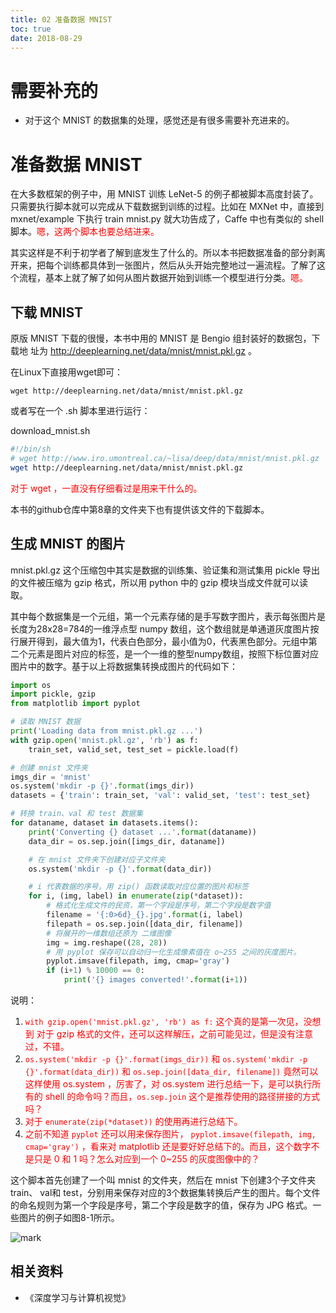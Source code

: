 ```yaml
---
title: 02 准备数据 MNIST
toc: true
date: 2018-08-29
---
```

# 需要补充的

- 对于这个 MNIST 的数据集的处理，感觉还是有很多需要补充进来的。



# 准备数据 MNIST

在大多数框架的例子中，用 MNIST 训练 LeNet-5 的例子都被脚本高度封装了。只需要执行脚本就可以完成从下载数据到训练的过程。比如在 MXNet 中，直接到 mxnet/example 下执行 train mnist.py 就大功告成了，Caffe 中也有类似的 shell 脚本。<span style="color:red;">嗯，这两个脚本也要总结进来。</span>

其实这样是不利于初学者了解到底发生了什么的。所以本书把数据准备的部分剥离开来，把每个训练都具体到一张图片，然后从头开始完整地过一遍流程。了解了这个流程，基本上就了解了如何从图片数据开始到训练一个模型进行分类。<span style="color:red;">嗯。</span>

## 下载 MNIST

原版 MNIST 下载的很慢，本书中用的 MNIST 是 Bengio 组封装好的数据包，下载地 址为 http://deeplearning.net/data/mnist/mnist.pkl.gz 。

在Linux下直接用wget即可：

```
wget http://deeplearning.net/data/mnist/mnist.pkl.gz
```

或者写在一个 .sh 脚本里进行运行：

download_mnist.sh

```sh
#!/bin/sh
# wget http://www.iro.umontreal.ca/~lisa/deep/data/mnist/mnist.pkl.gz
wget http://deeplearning.net/data/mnist/mnist.pkl.gz
```

<span style="color:red;">对于 wget ，一直没有仔细看过是用来干什么的。</span>

本书的github仓库中第8章的文件夹下也有提供该文件的下载脚本。

## 生成 MNIST 的图片

mnist.pkl.gz 这个压缩包中其实是数据的训练集、验证集和测试集用 pickle 导出的文件被压缩为 gzip 格式，所以用 python 中的 gzip 模块当成文件就可以读取。

其中每个数据集是一个元组，第一个元素存储的是手写数字图片，表示每张图片是长度为28x28=784的一维浮点型 numpy 数组，这个数组就是单通道灰度图片按行展开得到，最大值为1，代表白色部分，最小值为0，代表黑色部分。元组中第二个元素是图片对应的标签，是一个一维的整型numpy数组，按照下标位置对应图片中的数字。基于以上将数据集转换成图片的代码如下：


```python
import os
import pickle, gzip
from matplotlib import pyplot

# 读取 MNIST 数据
print('Loading data from mnist.pkl.gz ...')
with gzip.open('mnist.pkl.gz', 'rb') as f:
    train_set, valid_set, test_set = pickle.load(f)

# 创建 mnist 文件夹
imgs_dir = 'mnist'
os.system('mkdir -p {}'.format(imgs_dir))
datasets = {'train': train_set, 'val': valid_set, 'test': test_set}

# 转换 train、val 和 test 数据集
for dataname, dataset in datasets.items():
    print('Converting {} dataset ...'.format(dataname))
    data_dir = os.sep.join([imgs_dir, dataname])

    # 在 mnist 文件夹下创建对应子文件夹
    os.system('mkdir -p {}'.format(data_dir))

    # i 代表数据的序号，用 zip() 函数读取对应位置的图片和标签
    for i, (img, label) in enumerate(zip(*dataset)):
        # 格式化生成文件的民资，第一个字段是序号，第二个字段是数字值
        filename = '{:0>6d}_{}.jpg'.format(i, label)
        filepath = os.sep.join([data_dir, filename])
        # 将展开的一维数组还原为 二维图像
        img = img.reshape((28, 28))
        # 用 pyplot 保存可以自动归一化生成像素值在 o~255 之间的灰度图片。
        pyplot.imsave(filepath, img, cmap='gray')
        if (i+1) % 10000 == 0:
            print('{} images converted!'.format(i+1))

```

说明：

1. <span style="color:red;">`with gzip.open('mnist.pkl.gz', 'rb') as f:` 这个真的是第一次见，没想到 对于 gzip 格式的文件，还可以这样解压，之前可能见过，但是没有注意过，不错。</span>
2. <span style="color:red;">`os.system('mkdir -p {}'.format(imgs_dir))` 和 `os.system('mkdir -p {}'.format(data_dir))` 和 `os.sep.join([data_dir, filename])` 竟然可以这样使用 os.system ，厉害了，对 os.system 进行总结一下，是可以执行所有的 shell 的命令吗？而且，`os.sep.join` 这个是推荐使用的路径拼接的方式吗？</span>
3. <span style="color:red;">对于 `enumerate(zip(*dataset))` 的使用再进行总结下。</span>
4. <span style="color:red;">之前不知道 `pyplot` 还可以用来保存图片， `pyplot.imsave(filepath, img, cmap='gray')` ，看来对 matplotlib 还是要好好总结下的。而且，这个数字不是只是 0 和 1 吗？怎么对应到一个 0~255 的灰度图像中的？</span>

这个脚本首先创建了一个叫 mnist 的文件夹，然后在 mnist 下创建3个子文件夹 train、 val和 test，分别用来保存对应的3个数据集转换后产生的图片。每个文件的命名规则为第一个字段是序号，第二个字段是数字的值，保存为 JPG 格式。一些图片的例子如图8-1所示。

![mark](http://images.iterate.site/blog/image/180901/2Gb5H8C48m.png?imageslim)





## 相关资料

- 《深度学习与计算机视觉》
